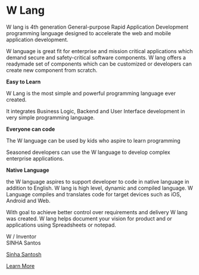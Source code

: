 # W Lang

W lang is 4th generation General-purpose Rapid Application Development programming language designed to accelerate the web and mobile application development. 

W language is great fit for enterprise and mission critical applications which demand secure and safety-critical software components. W lang offers a readymade set of components which can be customized or developers can create new component from scratch. 



****Easy to Learn**** 

W Lang is the most simple and powerful programming language ever created.

It  integrates Business Logic, Backend and User Interface development in very simple programming language.


****Everyone can code**** 

The W language can be used by kids who aspire to learn programming 

Seasoned developers can use the W language to develop complex enterprise applications. 

****Native Language**** 

the W language aspires to support developer to code in native language in addition to English. 
W lang is high level, dynamic and compiled language. W Language compiles and translates code for target devices such as iOS, Android and Web. 



With goal to achieve better control over requirements and delivery W lang was created. W lang helps document your vision for product and or applications using Spreadsheets or notepad. 


W / Inventor  
SINHA Santos 

[Sinha Santosh](https://www.linkedin.com/in/infosinha/)

[Learn More](http://wlang.in)

